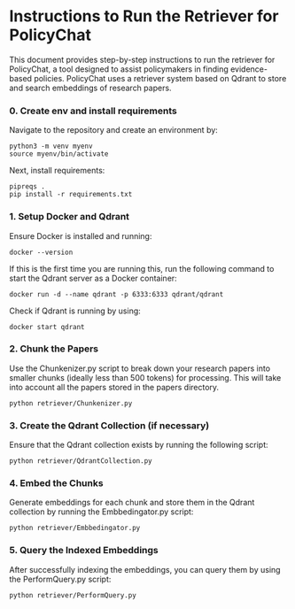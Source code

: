 # Instructions to Run the Retriever for PolicyChat
This document provides step-by-step instructions to run the retriever for PolicyChat, a tool designed to assist policymakers in finding evidence-based policies. PolicyChat uses a retriever system based on Qdrant to store and search embeddings of research papers.


### 0. Create env and install requirements
Navigate to the repository and create an environment by: 
```
python3 -m venv myenv
source myenv/bin/activate
```

Next, install requirements: 
```
pipreqs .
pip install -r requirements.txt
```

### 1. Setup Docker and Qdrant
Ensure Docker is installed and running: 
```
docker --version
```

If this is the first time you are running this, run the following command to start the Qdrant server as a Docker container:
```
docker run -d --name qdrant -p 6333:6333 qdrant/qdrant
```

Check if Qdrant is running by using:
```
docker start qdrant
```

### 2. Chunk the Papers
Use the Chunkenizer.py script to break down your research papers into smaller chunks (ideally less than 500 tokens) for processing. This will take into account all the papers stored in the papers directory. 
```
python retriever/Chunkenizer.py
```

### 3. Create the Qdrant Collection (if necessary)
Ensure that the Qdrant collection exists by running the following script:
```
python retriever/QdrantCollection.py
```

### 4. Embed the Chunks
Generate embeddings for each chunk and store them in the Qdrant collection by running the Embbedingator.py script:
```
python retriever/Embbedingator.py
```

### 5. Query the Indexed Embeddings
After successfully indexing the embeddings, you can query them by using the PerformQuery.py script:
```
python retriever/PerformQuery.py
```

